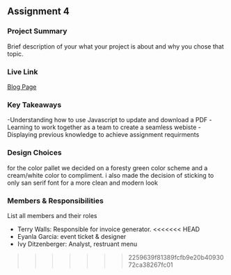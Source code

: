 ## Assignment 4

### Project Summary

Brief description of your what your project is about and why you chose that topic.

### Live Link

[Blog Page](https://{username}.github.io/{reponame}/homework-2)

### Key Takeaways

-Understanding how to use Javascript to update and download a PDF
-Learning to work together as a team to create a seamless webiste
-Displaying previous knowledge to achieve assignment requirments

### Design Choices

for the color pallet we decided on a foresty green color scheme and a cream/white color to compliment. i also made the decision of sticking to only san serif font for a more clean and modern look

### Members & Responsibilities

List all members and their roles

- Terry Walls: Responsible for invoice generator.
  <<<<<<< HEAD
-  Eyanla Garcia: event ticket & designer
-  Ivy Ditzenberger: Analyst, restruant menu
  > > > > > > > 2259639f81389fcfb9e20b4093072ca38267fc01
